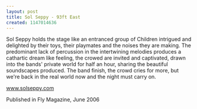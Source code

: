 ```yaml
---
layout: post
title: Sol Seppy - 93ft East
created: 1147014636
---
```

Sol Seppy holds the stage like an entranced group of Children intrigued and delighted by their toys, their playmates and the noises they are making. The predominant lack of percussion in the intertwining melodies produces a cathartic dream like feeling, the crowed are invited and captivated, drawn into the bands' private world for half an hour, sharing the beautiful soundscapes produced. The band finish, the crowd cries for more, but we're back in the real world now and the night must carry on.

<a href='http://www.solseppy.com' target='_blank'>www.solseppy.com</a>


Published in Fly Magazine, June 2006
